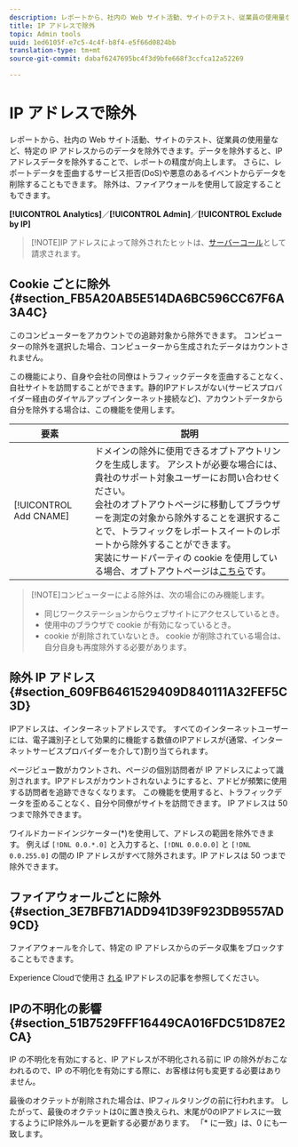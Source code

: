 ```yaml
---
description: レポートから、社内の Web サイト活動、サイトのテスト、従業員の使用量など、特定の IP アドレスからのデータを除外できます。データを除外すると、IPアドレスデータを除外することで、レポートの精度が向上します。 さらに、レポートデータを歪曲するサービス拒否(DoS)や悪意のあるイベントからデータを削除することもできます。 除外は、ファイアウォールを使用して設定することもできます。
title: IP アドレスで除外
topic: Admin tools
uuid: 1ed6105f-e7c5-4c4f-b8f4-e5f66d0824bb
translation-type: tm+mt
source-git-commit: dabaf6247695bc4f3d9bfe668f3ccfca12a52269

---
```



# IP アドレスで除外

レポートから、社内の Web サイト活動、サイトのテスト、従業員の使用量など、特定の IP アドレスからのデータを除外できます。データを除外すると、IPアドレスデータを除外することで、レポートの精度が向上します。 さらに、レポートデータを歪曲するサービス拒否(DoS)や悪意のあるイベントからデータを削除することもできます。 除外は、ファイアウォールを使用して設定することもできます。

**[!UICONTROL Analytics]**／**[!UICONTROL Admin]**／**[!UICONTROL Exclude by IP]**

>[!NOTE]IP アドレスによって除外されたヒットは、[サーバーコール](https://marketing.adobe.com/resources/help/ja_JP/reference/primary_server_calls.html)として請求されます。

## Cookie ごとに除外 {#section_FB5A20AB5E514DA6BC596CC67F6A3A4C}

このコンピューターをアカウントでの追跡対象から除外できます。 コンピューターの除外を選択した場合、コンピューターから生成されたデータはカウントされません。

この機能により、自身や会社の同僚はトラフィックデータを歪曲することなく、自社サイトを訪問することができます。静的IPアドレスがない(サービスプロバイダー経由のダイヤルアップインターネット接続など)、アカウントデータから自分を除外する場合は、この機能を使用します。

| 要素 | 説明 |
|--- |--- |
| [!UICONTROL Add CNAME] | ドメインの除外に使用できるオプトアウトリンクを生成します。 アシストが必要な場合には、貴社のサポート対象ユーザーにお問い合わせください。<br>会社のオプトアウトページに移動してブラウザーを測定の対象から除外することを選択することで、トラフィックをレポートスイートのレポートから除外することができます。<br>実装にサードパーティの cookie を使用している場合、オプトアウトページは[こちら](https://democorp.112.2o7.net/optout.html?locale=ja_JP&amp;popup=true)です。 |

>[!NOTE]コンピューターによる除外は、次の場合にのみ機能します。
>
> * 同じワークステーションからウェブサイトにアクセスしているとき。
> * 使用中のブラウザで cookie が有効になっているとき。
> * cookie が削除されていないとき。  cookie が削除されている場合は、自分自身も再度除外する必要があります。


## 除外 IP アドレス {#section_609FB6461529409D840111A32FEF5C3D}

IPアドレスは、インターネットアドレスです。 すべてのインターネットユーザーには、電子識別子として効果的に機能する数値のIPアドレスが(通常、インターネットサービスプロバイダーを介して)割り当てられます。

ページビュー数がカウントされ、ページの個別訪問者が IP アドレスによって識別されます。IPアドレスがカウントされないようにすると、アドビが頻繁に使用する訪問者を追跡できなくなります。 この機能を使用すると、トラフィックデータを歪めることなく、自分や同僚がサイトを訪問できます。 IP アドレスは 50 つまで除外できます。

ワイルドカードインジケーター(*)を使用して、アドレスの範囲を除外できます。 例えば `[!DNL 0.0.*.0]` と入力すると、`[!DNL 0.0.0.0]` と `[!DNL 0.0.255.0]` の間の IP アドレスがすべて除外されます。IP アドレスは 50 つまで除外できます。

## ファイアウォールごとに除外 {#section_3E7BFB71ADD941D39F923DB9557AD9CD}

ファイアウォールを介して、特定の IP アドレスからのデータ収集をブロックすることもできます。

Experience Cloudで使用さ [れる](https://marketing.adobe.com/resources/help/ja_JP/home/index.html#kb-adobe-ip-addresses) IPアドレスの記事を参照してください。

## IPの不明化の影響 {#section_51B7529FFF16449CA016FDC51D87E2CA}

IP の不明化を有効にすると、IP アドレスが不明化される前に IP の除外がおこなわれるので、IP の不明化を有効にする際に、お客様は何も変更する必要はありません。

最後のオクテットが削除された場合は、IPフィルタリングの前に行われます。 したがって、最後のオクテットは0に置き換えられ、末尾が0のIPアドレスに一致するようにIP除外ルールを更新する必要があります。 「* に一致」は、0 にも一致します。
